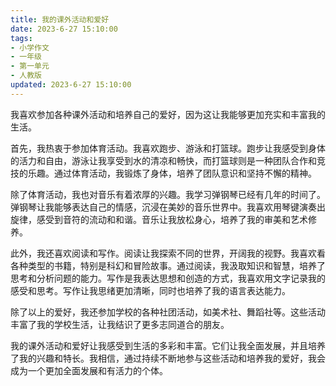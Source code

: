 ```yaml
---
title: 我的课外活动和爱好
date: 2023-6-27 15:10:00
tags:
- 小学作文
- 一年级
- 第一单元
- 人教版
updated: 2023-6-27 15:10:00
---
```

我喜欢参加各种课外活动和培养自己的爱好，因为这让我能够更加充实和丰富我的生活。

首先，我热衷于参加体育活动。我喜欢跑步、游泳和打篮球。跑步让我感受到身体的活力和自由，游泳让我享受到水的清凉和畅快，而打篮球则是一种团队合作和竞技的乐趣。通过体育活动，我锻炼了身体，培养了团队意识和坚持不懈的精神。

除了体育活动，我也对音乐有着浓厚的兴趣。我学习弹钢琴已经有几年的时间了。弹钢琴让我能够表达自己的情感，沉浸在美妙的音乐世界中。我喜欢用琴键演奏出旋律，感受到音符的流动和和谐。音乐让我放松身心，培养了我的审美和艺术修养。

此外，我还喜欢阅读和写作。阅读让我探索不同的世界，开阔我的视野。我喜欢看各种类型的书籍，特别是科幻和冒险故事。通过阅读，我汲取知识和智慧，培养了思考和分析问题的能力。写作是我表达思想和创造的方式，我喜欢用文字记录我的感受和思考。写作让我思绪更加清晰，同时也培养了我的语言表达能力。

除了以上的爱好，我还参加学校的各种社团活动，如美术社、舞蹈社等。这些活动丰富了我的学校生活，让我结识了更多志同道合的朋友。

我的课外活动和爱好让我感受到生活的多彩和丰富。它们让我全面发展，并且培养了我的兴趣和特长。我相信，通过持续不断地参与这些活动和培养我的爱好，我会成为一个更加全面发展和有活力的个体。
